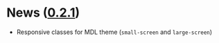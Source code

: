 [0.2.1]: https://github.com/ntrrg/NtDocutils/releases/tag/v0.2.1
# News ([0.2.1][])

* Responsive classes for MDL theme (`small-screen` and `large-screen`)
